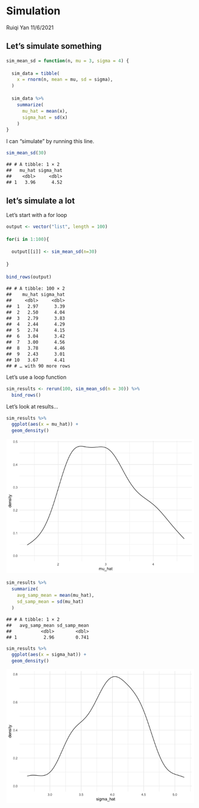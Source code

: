 Simulation
================
Ruiqi Yan
11/6/2021

## Let’s simulate something

``` r
sim_mean_sd = function(n, mu = 3, sigma = 4) {
  
  sim_data = tibble(
    x = rnorm(n, mean = mu, sd = sigma),
  )
  
  sim_data %>% 
    summarize(
      mu_hat = mean(x),
      sigma_hat = sd(x)
    )
}
```

I can “simulate” by running this line.

``` r
sim_mean_sd(30)
```

    ## # A tibble: 1 × 2
    ##   mu_hat sigma_hat
    ##    <dbl>     <dbl>
    ## 1   3.96      4.52

## let’s simulate a lot

Let’s start with a for loop

``` r
output <- vector("list", length = 100)

for(i in 1:100){
  
  output[[i]] <- sim_mean_sd(n=30)
  
}

bind_rows(output)
```

    ## # A tibble: 100 × 2
    ##    mu_hat sigma_hat
    ##     <dbl>     <dbl>
    ##  1   2.97      3.39
    ##  2   2.50      4.04
    ##  3   2.79      3.83
    ##  4   2.44      4.29
    ##  5   2.74      4.15
    ##  6   3.04      3.42
    ##  7   3.00      4.56
    ##  8   3.78      4.46
    ##  9   2.43      3.01
    ## 10   3.67      4.41
    ## # … with 90 more rows

Let’s use a loop function

``` r
sim_results <- rerun(100, sim_mean_sd(n = 30)) %>% 
  bind_rows()
```

Let’s look at results…

``` r
sim_results %>% 
  ggplot(aes(x = mu_hat)) +
  geom_density()
```

![](simulation_files/figure-gfm/unnamed-chunk-6-1.png)<!-- -->

``` r
sim_results %>% 
  summarize(
    avg_samp_mean = mean(mu_hat),
    sd_samp_mean = sd(mu_hat)
  )
```

    ## # A tibble: 1 × 2
    ##   avg_samp_mean sd_samp_mean
    ##           <dbl>        <dbl>
    ## 1          2.96        0.741

``` r
sim_results %>% 
  ggplot(aes(x = sigma_hat)) +
  geom_density()
```

![](simulation_files/figure-gfm/unnamed-chunk-6-2.png)<!-- -->
